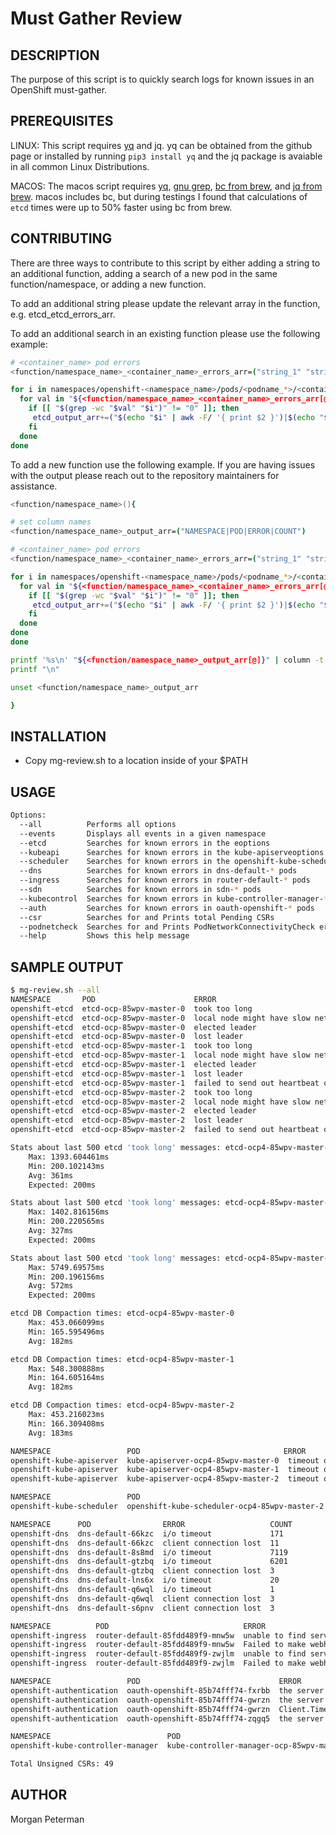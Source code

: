 Must Gather Review
===========================================

DESCRIPTION
------------

The purpose of this script is to quickly search logs for known issues in an OpenShift must-gather.

PREREQUISITES
------------

LINUX:
This script requires [yq](https://github.com/kislyuk/yq) and jq. yq can be obtained from the github page or installed by running `pip3 install yq` and the jq package is avaiable in all common Linux Distributions.

MACOS:
The macos script requires [yq](https://github.com/kislyuk/yq), [gnu grep](https://formulae.brew.sh/formula/grep), [bc from brew](https://formulae.brew.sh/formula/bc#default), and [jq from brew](https://formulae.brew.sh/formula/jq#default).
macos includes bc, but during testings I found that calculations of `etcd` times were up to 50% faster using bc from brew.

CONTRIBUTING
------------

There are three ways to contribute to this script by either adding a string to an additional function, adding a search of a new pod in the same function/namespace, or adding a new function.

To add an additional string please update the relevant array in the function, e.g. etcd_etcd_errors_arr.

To add an additional search in an existing function please use the following example:

```bash
# <container_name> pod errors
<function/namespace_name>_<container_name>_errors_arr=("string_1" "string_2")

for i in namespaces/openshift-<namespace_name>/pods/<podname_*>/<container_name>/<container_name>/logs/current.log; do
  for val in "${<function/namespace_name>_<container_name>_errors_arr[@]}"; do
    if [[ "$(grep -wc "$val" "$i")" != "0" ]]; then
     etcd_output_arr+=("$(echo "$i" | awk -F/ '{ print $2 }')|$(echo "$i" | awk -F/ '{ print $4 }')|$(echo "$val")|$(grep -wc "$val" "$i")")
    fi
  done
done
```

To add a new function use the following example. If you are having issues with the output please reach out to the repository maintainers for assistance.

```bash
<function/namespace_name>(){

# set column names
<function/namespace_name>_output_arr=("NAMESPACE|POD|ERROR|COUNT")

# <container_name> pod errors
<function/namespace_name>_<container_name>_errors_arr=("string_1" "string_2")

for i in namespaces/openshift-<namespace_name>/pods/<podname_*>/<container_name>/<container_name>/logs/current.log; do
  for val in "${<function/namespace_name>_<container_name>_errors_arr[@]}"; do
    if [[ "$(grep -wc "$val" "$i")" != "0" ]]; then
     etcd_output_arr+=("$(echo "$i" | awk -F/ '{ print $2 }')|$(echo "$i" | awk -F/ '{ print $4 }')|$(echo "$val")|$(grep -wc "$val" "$i")")
    fi
  done
done
done

printf '%s\n' "${<function/namespace_name>_output_arr[@]}" | column -t -s '|'
printf "\n"

unset <function/namespace_name>_output_arr

}
```

INSTALLATION
------------
* Copy mg-review.sh to a location inside of your $PATH

USAGE
------------

```bash
Options:
  --all          Performs all options
  --events       Displays all events in a given namespace
  --etcd         Searches for known errors in the eoptions
  --kubeapi      Searches for known errors in the kube-apiserveoptions
  --scheduler    Searches for known errors in the openshift-kube-scheduler-* pods
  --dns          Searches for known errors in dns-default-* pods
  --ingress      Searches for known errors in router-default-* pods
  --sdn          Searches for known errors in sdn-* pods
  --kubecontrol  Searches for known errors in kube-controller-manager-* pods
  --auth         Searches for known errors in oauth-openshift-* pods
  --csr          Searches for and Prints total Pending CSRs
  --podnetcheck  Searches for and Prints PodNetworkConnectivityCheck errors
  --help         Shows this help message
```

SAMPLE OUTPUT
------------

```bash
$ mg-review.sh --all
NAMESPACE       POD                      ERROR                                 COUNT
openshift-etcd  etcd-ocp-85wpv-master-0  took too long                         2331
openshift-etcd  etcd-ocp-85wpv-master-0  local node might have slow network    6
openshift-etcd  etcd-ocp-85wpv-master-0  elected leader                        1
openshift-etcd  etcd-ocp-85wpv-master-0  lost leader                           1
openshift-etcd  etcd-ocp-85wpv-master-1  took too long                         14177
openshift-etcd  etcd-ocp-85wpv-master-1  local node might have slow network    14
openshift-etcd  etcd-ocp-85wpv-master-1  elected leader                        7
openshift-etcd  etcd-ocp-85wpv-master-1  lost leader                           6
openshift-etcd  etcd-ocp-85wpv-master-1  failed to send out heartbeat on time  4310
openshift-etcd  etcd-ocp-85wpv-master-2  took too long                         10008
openshift-etcd  etcd-ocp-85wpv-master-2  local node might have slow network    8
openshift-etcd  etcd-ocp-85wpv-master-2  elected leader                        9
openshift-etcd  etcd-ocp-85wpv-master-2  lost leader                           8
openshift-etcd  etcd-ocp-85wpv-master-2  failed to send out heartbeat on time  484

Stats about last 500 etcd 'took long' messages: etcd-ocp4-85wpv-master-0
	Max: 1393.604461ms
	Min: 200.102143ms
	Avg: 361ms
	Expected: 200ms

Stats about last 500 etcd 'took long' messages: etcd-ocp4-85wpv-master-1
	Max: 1402.816156ms
	Min: 200.220565ms
	Avg: 327ms
	Expected: 200ms

Stats about last 500 etcd 'took long' messages: etcd-ocp4-85wpv-master-2
	Max: 5749.69575ms
	Min: 200.196156ms
	Avg: 572ms
	Expected: 200ms

etcd DB Compaction times: etcd-ocp4-85wpv-master-0
	Max: 453.066099ms
	Min: 165.595496ms
	Avg: 182ms

etcd DB Compaction times: etcd-ocp4-85wpv-master-1
	Max: 548.300888ms
	Min: 164.605164ms
	Avg: 182ms

etcd DB Compaction times: etcd-ocp4-85wpv-master-2
	Max: 453.216023ms
	Min: 166.309408ms
	Avg: 183ms

NAMESPACE                 POD                                ERROR                            COUNT
openshift-kube-apiserver  kube-apiserver-ocp4-85wpv-master-0  timeout or abort while handling  1
openshift-kube-apiserver  kube-apiserver-ocp4-85wpv-master-1  timeout or abort while handling  264
openshift-kube-apiserver  kube-apiserver-ocp4-85wpv-master-2  timeout or abort while handling  30

NAMESPACE                 POD                                          ERROR                                                                        COUNT
openshift-kube-scheduler  openshift-kube-scheduler-ocp4-85wpv-master-2  net/http: request canceled (Client.Timeout exceeded while awaiting headers)  1

NAMESPACE      POD                ERROR                   COUNT
openshift-dns  dns-default-66kzc  i/o timeout             171
openshift-dns  dns-default-66kzc  client connection lost  11
openshift-dns  dns-default-8s8md  i/o timeout             7119
openshift-dns  dns-default-gtzbq  i/o timeout             6201
openshift-dns  dns-default-gtzbq  client connection lost  3
openshift-dns  dns-default-lns6x  i/o timeout             20
openshift-dns  dns-default-q6wql  i/o timeout             1
openshift-dns  dns-default-q6wql  client connection lost  3
openshift-dns  dns-default-s6pnv  client connection lost  3

NAMESPACE          POD                              ERROR                                         COUNT
openshift-ingress  router-default-85fdd489f9-mnw5w  unable to find service                        2
openshift-ingress  router-default-85fdd489f9-mnw5w  Failed to make webhook authenticator request  3
openshift-ingress  router-default-85fdd489f9-zwjlm  unable to find service                        2
openshift-ingress  router-default-85fdd489f9-zwjlm  Failed to make webhook authenticator request  1

NAMESPACE                 POD                               ERROR                                                 COUNT
openshift-authentication  oauth-openshift-85b74fff74-fxrbb  the server is currently unable to handle the request  1
openshift-authentication  oauth-openshift-85b74fff74-gwrzn  the server is currently unable to handle the request  2
openshift-authentication  oauth-openshift-85b74fff74-gwrzn  Client.Timeout exceeded while awaiting headers        1
openshift-authentication  oauth-openshift-85b74fff74-zqgq5  the server is currently unable to handle the request  1

NAMESPACE                          POD                                         ERROR                                                 COUNT
openshift-kube-controller-manager  kube-controller-manager-ocp-85wpv-master-2  the server is currently unable to handle the request  104

Total Unsigned CSRs: 49
```

AUTHOR
------
Morgan Peterman
